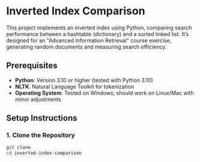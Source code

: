 # Inverted Index Comparison

This project implements an inverted index using Python, comparing search performance between a hashtable (dictionary) and a sorted linked list. It’s designed for an "Advanced Information Retrieval" course exercise, generating random documents and measuring search efficiency.

## Prerequisites
- **Python**: Version 3.10 or higher (tested with Python 3.10)
- **NLTK**: Natural Language Toolkit for tokenization
- **Operating System**: Tested on Windows; should work on Linux/Mac with minor adjustments

## Setup Instructions

### 1. Clone the Repository
```bash
git clone 
cd inverted-index-comparison